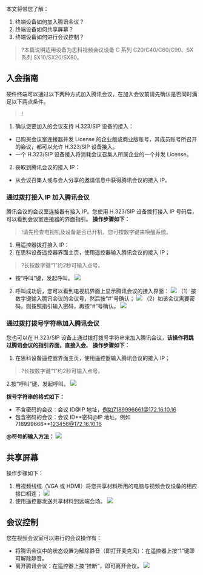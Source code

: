 本文将带您了解：
1.	终端设备如何加入腾讯会议？
2.	终端设备如何共享屏幕？
3.	终端设备如何进行会议控制？


>?本篇说明适用设备为思科视频会议设备 C 系列 C20/C40/C60/C90、SX 系列 SX10/SX20/SX80。

## 入会指南
硬件终端可以通过以下两种方式加入腾讯会议，在加入会议前请先确认是否同时满足以下两点条件。
>!
1. 确认您要加入的会议支持 H.323/SIP 设备的接入：
 - 已购买会议室连接器并发 License 的企业版或商业版账号，其成员账号所召开的会议，都可以允许 H.323/SIP 设备接入。
 - 一个 H.323/SIP 设备接入将消耗会议召集人所属企业的一个并发 License。
2. 获取到腾讯会议的接入 IP：
 - 从会议召集人或与会人分享的邀请信息中获得腾讯会议的接入 IP。

### 通过拨打接入 IP 加入腾讯会议
腾讯会议的会议室连接器有接入 IP。您使用 H.323/SIP 设备拨打接入 IP 号码后，可以看到会议室连接器的界面指引。
**操作步骤如下：**
>!请先检查电视机及设备是否已开机，您可按数字键来唤醒系统。

1. 用遥控器拨打接入 IP：
 1. 在思科设备遥控器界面主页，使用遥控器输入腾讯会议的接入 IP；
>?长按数字键“1”约2秒可输入点号。
 
 - 按“呼叫”键，发起呼叫。
![](https://main.qcloudimg.com/raw/e48ad42556f260233002b39f7ad9ab20.png)

2. 呼叫成功后，您可以看到电视机界面上显示腾讯会议的接入界面：
![](https://main.qcloudimg.com/raw/e9216c1a753dbfb91daa7576da233e17.png)
（1）按数字键输入腾讯会议的会议号，然后按“#”号确认；
![](https://main.qcloudimg.com/raw/3565523a8248ffa46b3f80ed6ac6b368.png)
（2）如该会议需要密码，则按照指引输入密码，再按“#”号确认。
![](https://main.qcloudimg.com/raw/6b720dcd084f24ee2df13f3d3cf9583d.png)

### 通过拨打拨号字符串加入腾讯会议
您也可以在 H.323/SIP 设备上通过拨打拨号字符串来加入腾讯会议，**该操作将跳过腾讯会议的指引界面，直接入会**。
**操作步骤如下：**
1. 在思科设备遥控器界面主页，使用遥控器输入腾讯会议的接入 IP；

>?长按数字键“1”约2秒可输入点号。

2.按“呼叫”键，发起呼叫。
![](https://main.qcloudimg.com/raw/efcdff9c8b59ad6d9b4f2688338790fa.png)

**拨号字符串的格式如下：**
- 不含密码的会议：会议 ID@IP 地址，例如7189996661@172.16.10.16
- 包含密码的会议：会议 ID\*\*密码@IP 地址，例如718999666**123456@172.16.10.16

**@符号的输入方法：**
![](https://main.qcloudimg.com/raw/5dc8815279e6675ffe93b072dbf4dddb.png)

## 共享屏幕
操作步骤如下：
1. 用视频线缆（VGA 或 HDMI）将您共享材料所用的电脑与视频会议设备的相应接口相连；
![](https://main.qcloudimg.com/raw/21646dcba6b97d7f665a1ae15a0ed3c6.png)
2. 使用遥控器发送共享材料到远端会场。
![](https://main.qcloudimg.com/raw/49f454452d53a7109a2b051f333bc0c7.png)

## 会议控制
您在视频会议室可以进行的会议操作有：
- 将腾讯会议中的状态设置为解除静音（即打开麦克风）：在遥控器上按“1”键即可解除静音。
- 离开腾讯会议：在遥控器上按“挂断”，即可离开会议。
![](https://main.qcloudimg.com/raw/c6f5958d7e8e7d2f2dc73d5a756d6389.png)

 
